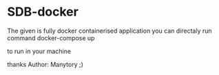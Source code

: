 # SDB-docker


The given is fully docker containerised application 
you can directaly run command 
docker-compose up 

to run in your machine 


thanks 
Author: Manytory ;)
